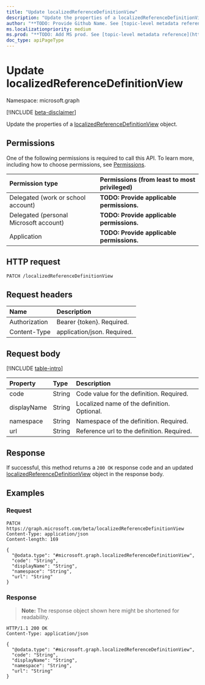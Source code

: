 ```yaml
---
title: "Update localizedReferenceDefinitionView"
description: "Update the properties of a localizedReferenceDefinitionView object."
author: "**TODO: Provide Github Name. See [topic-level metadata reference](https://msgo.azurewebsites.net/add/document/guidelines/metadata.html#topic-level-metadata)**"
ms.localizationpriority: medium
ms.prod: "**TODO: Add MS prod. See [topic-level metadata reference](https://msgo.azurewebsites.net/add/document/guidelines/metadata.html#topic-level-metadata)**"
doc_type: apiPageType
---
```


# Update localizedReferenceDefinitionView
Namespace: microsoft.graph

[!INCLUDE [beta-disclaimer](../../includes/beta-disclaimer.md)]

Update the properties of a [localizedReferenceDefinitionView](../resources/localizedreferencedefinitionview.md) object.

## Permissions
One of the following permissions is required to call this API. To learn more, including how to choose permissions, see [Permissions](/graph/permissions-reference).

|Permission type|Permissions (from least to most privileged)|
|:---|:---|
|Delegated (work or school account)|**TODO: Provide applicable permissions.**|
|Delegated (personal Microsoft account)|**TODO: Provide applicable permissions.**|
|Application|**TODO: Provide applicable permissions.**|

## HTTP request

<!-- {
  "blockType": "ignored"
}
-->
``` http
PATCH /localizedReferenceDefinitionView
```

## Request headers
|Name|Description|
|:---|:---|
|Authorization|Bearer {token}. Required.|
|Content-Type|application/json. Required.|

## Request body
[!INCLUDE [table-intro](../../includes/update-property-table-intro.md)]


|Property|Type|Description|
|:---|:---|:---|
|code|String|Code value for the definition. Required.|
|displayName|String|Localized name of the definition. Optional.|
|namespace|String|Namespace of the definition. Required.|
|url|String|Reference url to the definition. Required.|



## Response

If successful, this method returns a `200 OK` response code and an updated [localizedReferenceDefinitionView](../resources/localizedreferencedefinitionview.md) object in the response body.

## Examples

### Request
<!-- {
  "blockType": "request",
  "name": "update_localizedreferencedefinitionview"
}
-->
``` http
PATCH https://graph.microsoft.com/beta/localizedReferenceDefinitionView
Content-Type: application/json
Content-length: 169

{
  "@odata.type": "#microsoft.graph.localizedReferenceDefinitionView",
  "code": "String",
  "displayName": "String",
  "namespace": "String",
  "url": "String"
}
```


### Response
>**Note:** The response object shown here might be shortened for readability.
<!-- {
  "blockType": "response",
  "truncated": true
}
-->
``` http
HTTP/1.1 200 OK
Content-Type: application/json

{
  "@odata.type": "#microsoft.graph.localizedReferenceDefinitionView",
  "code": "String",
  "displayName": "String",
  "namespace": "String",
  "url": "String"
}
```

